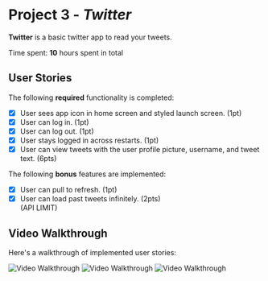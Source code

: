 # Project 3 - *Twitter*

**Twitter** is a basic twitter app to read your tweets.

Time spent: **10** hours spent in total

## User Stories

The following **required** functionality is completed:

- [x] User sees app icon in home screen and styled launch screen. (1pt)
- [x] User can log in. (1pt)
- [x] User can log out. (1pt)
- [x] User stays logged in across restarts. (1pt)
- [x] User can view tweets with the user profile picture, username, and tweet text. (6pts)

The following **bonus** features are implemented:

- [x] User can pull to refresh. (1pt)
- [x] User can load past tweets infinitely. (2pts)  
  (API LIMIT)
## Video Walkthrough

Here's a walkthrough of implemented user stories:

<img src='https://i.imgur.com/4tsYoKn.gif' title='Video Walkthrough' width='' alt='Video Walkthrough' />
<img src='https://i.imgur.com/Cjr69bY.gif' title='Video Walkthrough' width='' alt='Video Walkthrough' />
<img src='https://i.imgur.com/o0ZZyap.gif' title='Video Walkthrough' width='' alt='Video Walkthrough' />


